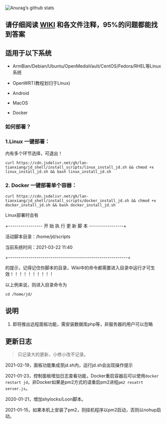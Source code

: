 ![Anurag’s github stats](https://github-readme-stats.vercel.app/api?username=lan-tianxiang&show_icons=true&theme=merko)

## 请仔细阅读 [WIKI](https://github.com/lan-tianxiang/jd_shell/wiki) 和各文件注释，95%的问题都能找到答案

## 适用于以下系统

- ArmBian/Debian/Ubuntu/OpenMediaVault/CentOS/Fedora/RHEL等Linux系统

- OpenWRT(教程划归于Linux)

- Android

- MacOS

- Docker


### 如何部署？

### 1.Linux 一键部署：
内有多个环节选择，可退出！
```shell
curl https://cdn.jsdelivr.net/gh/lan-tianxiang/jd_shell/install_scripts/linux_install_jd.sh && chmod +x linux_install_jd.sh && bash linux_install_jd.sh
```

### 2. Docker 一键部署单个容器：

```shell
curl https://cdn.jsdelivr.net/gh/lan-tianxiang/jd_shell/install_scripts/docker_install_jd.sh && chmod +x docker_install_jd.sh && bash docker_install_jd.sh
```


Linux部署时会有

+----------------- 开 始 执 行 更 新 脚 本 -----------------+

   活动脚本目录：/home/jd/scripts

   当前系统时间：2021-03-22 11:40

+-----------------------------------------------------------+

的提示，记得记住你脚本的目录，Wiki中的命令都需要进入目录中运行才可生效！！！！！！！！！！

以上例来说，则进入目录命令为

```shell
cd /home/jd/
```


## 说明

1. 即将推出远程面板功能，需安装数据库php等，非服务器的用户可以忽略

## 更新日志

> 只记录大的更新，小修小改不记录。

2021-02-19，面板功能集成至jd.sh内，运行jd.sh会出现操作提示

2021-01-23，控制面板增加日志查看功能，Docker重启容器后可以使用`docker restart jd`，非Docker如果是pm2方式的请重启pm2进程`pm2 resatrt server.js`。

2020-01-21，增加shylocks/Loon脚本。

2021-01-15，如果本机上安装了pm2，则挂机程序以pm2启动，否则以nohup启动。
